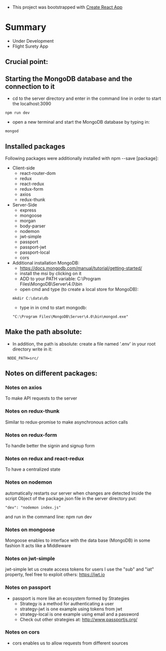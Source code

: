 * This project was bootstrapped with [Create React App](https://github.com/facebook/create-react-app)

# Summary

* Under Development
* Flight Surety App

## Crucial point:



## Starting the MongoDB database and the connection to it

* cd to the server directory and enter in the command line in order to start the localhost:3090
````
npm run dev
````
* open a new terminal and start the MongoDB database by typing in:
````
mongod
````


## Installed packages

Following packages were additionally installed with npm --save [package]:


* Client-side
  * react-router-dom
  * redux
  * react-redux
  * redux-form
  * axios
  * redux-thunk
* Server-Side
  * express
  * mongoose
  * morgan
  * body-parser
  * nodemon
  * jwt-simple
  * passport
  * passport-jwt
  * passport-local
  * cors
* Additional installation MongoDB:
  * https://docs.mongodb.com/manual/tutorial/getting-started/
  * install the msi by clicking on it
  * ADD to your PATH variable: C:\Program Files\MongoDB\Server\4.0\bin
  * open cmd and type (to create a local store for MongoDB):
  ````
  mkdir C:\data\db
  ````
  * type in in cmd to start mongodb:
  ````
  "C:\Program Files\MongoDB\Server\4.0\bin\mongod.exe"
  ````


## Make the path absolute:

* In addition, the path is absolute: create a file named '.env' in your root directory write in it:

````
 NODE_PATH=src/
````

## Notes on different packages:

### Notes on axios

To make API requests to the server

### Notes on redux-thunk

Similar to redux-promise to make asynchronous action calls

### Notes on redux-form

To handle better the signin and signup form

### Notes on redux and react-redux

To have a centralized state

### Notes on nodemon

automatically restarts our server when changes are detected
Inside the script Object of the package.json file in the server directory put:
````
"dev": "nodemon index.js"
````
and run in the command line: npm run dev

### Notes on mongoose

Mongoose enables to interface with the data base (MongoDB) in some fashion
It acts like a Middleware

### Notes on jwt-simple

jwt-simple let us create access tokens for users
I use the "sub" and "iat" property, feel free to exploit others: https://jwt.io

### Notes on passport

* passport is more like an ecosystem formed by Strategies
  * Strategy is a method for authenticating a user
  * strategy-jwt is one example using tokens from jwt
  * strategy-local is one example using email and a password
  * Check out other strategies at: http://www.passportjs.org/

### Notes on cors

* cors enables us to allow requests from different sources
